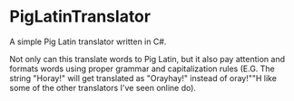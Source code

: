 # PigLatinTranslator
A simple Pig Latin translator written in C#.

Not only can this translate words to Pig Latin, but it also pay attention and formats words using proper grammar and capitalization rules (E.G. The string "Horay!" will get translated as "Orayhay!" instead of oray!""H like some of the other translators I've seen online do).
